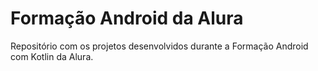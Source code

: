 # Formação Android da Alura
Repositório com os projetos desenvolvidos durante a Formação Android com Kotlin da Alura.
